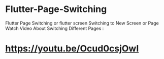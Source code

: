 # Flutter-Page-Switching
Flutter Page Switching or flutter screen Switching to New Screen or Page
Watch Video About Switching Different Pages :
# https://youtu.be/Ocud0csjOwI
